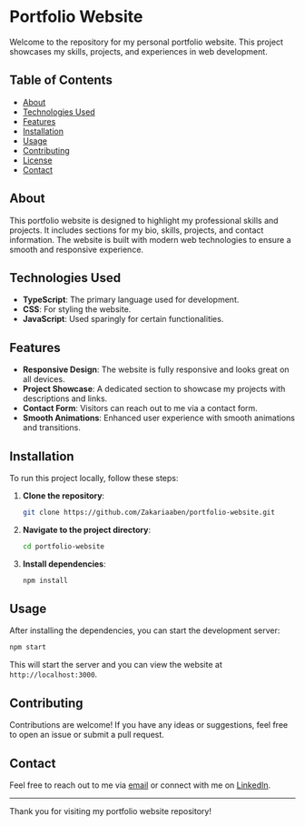 # Portfolio Website

Welcome to the repository for my personal portfolio website. This project showcases my skills, projects, and experiences in web development.

## Table of Contents
- [About](#about)
- [Technologies Used](#technologies-used)
- [Features](#features)
- [Installation](#installation)
- [Usage](#usage)
- [Contributing](#contributing)
- [License](#license)
- [Contact](#contact)

## About
This portfolio website is designed to highlight my professional skills and projects. It includes sections for my bio, skills, projects, and contact information. The website is built with modern web technologies to ensure a smooth and responsive experience.

## Technologies Used
- **TypeScript**: The primary language used for development.
- **CSS**: For styling the website.
- **JavaScript**: Used sparingly for certain functionalities.

## Features
- **Responsive Design**: The website is fully responsive and looks great on all devices.
- **Project Showcase**: A dedicated section to showcase my projects with descriptions and links.
- **Contact Form**: Visitors can reach out to me via a contact form.
- **Smooth Animations**: Enhanced user experience with smooth animations and transitions.

## Installation
To run this project locally, follow these steps:

1. **Clone the repository**:
   ```bash
   git clone https://github.com/Zakariaaben/portfolio-website.git
   ```

2. **Navigate to the project directory**:
   ```bash
   cd portfolio-website
   ```

3. **Install dependencies**:
   ```bash
   npm install
   ```

## Usage
After installing the dependencies, you can start the development server:

```bash
npm start
```

This will start the server and you can view the website at `http://localhost:3000`.

## Contributing
Contributions are welcome! If you have any ideas or suggestions, feel free to open an issue or submit a pull request.

## Contact
Feel free to reach out to me via [email](mailto:nz_benhamiche@esi.dz) or connect with me on [LinkedIn](https://www.linkedin.com/in/zakariabenhamiche).

---

Thank you for visiting my portfolio website repository!
